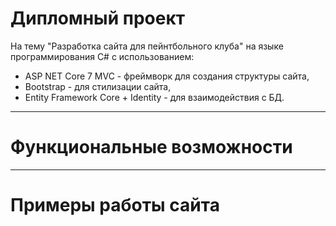 # Дипломный проект
На тему "Разработка сайта для пейнтбольного клуба" на языке программирования C# с использованием:

* ASP NET Core 7 MVC - фреймворк для создания структуры сайта,
* Bootstrap - для стилизации сайта,
* Entity Framework Core + Identity - для взаимодействия с БД.

---
# Функциональные возможности




---
# Примеры работы сайта

